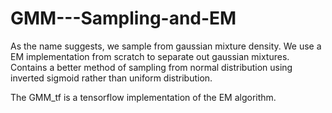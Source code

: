 # GMM---Sampling-and-EM
As the name suggests, we sample from gaussian mixture density.
We use a EM implementation from scratch to separate out gaussian mixtures.
Contains a better method of sampling from normal distribution using inverted sigmoid rather than uniform distribution.

The GMM_tf is a tensorflow implementation of the EM algorithm.
